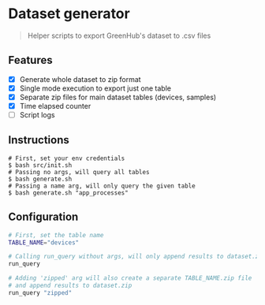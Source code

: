 # Dataset generator

> Helper scripts to export GreenHub's dataset to .csv files

## Features

- [x] Generate whole dataset to zip format
- [x] Single mode execution to export just one table
- [x] Separate zip files for main dataset tables (devices, samples)
- [x] Time elapsed counter
- [ ] Script logs

## Instructions

```shell
# First, set your env credentials
$ bash src/init.sh
# Passing no args, will query all tables
$ bash generate.sh
# Passing a name arg, will only query the given table
$ bash generate.sh "app_processes"
```

## Configuration

```bash
# First, set the table name
TABLE_NAME="devices"

# Calling run_query without args, will only append results to dataset.zip
run_query

# Adding 'zipped' arg will also create a separate TABLE_NAME.zip file
# and append results to dataset.zip
run_query "zipped"
```

